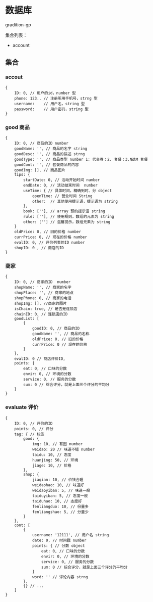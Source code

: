 # 数据库
gradition-gp

集合列表：
* account

## 集合
### accout
	{
    	ID: 0, // 用户的id，number 型
        phone: 123.. // 注册所用手机号，strng 型
        username:    // 用户名，string 型
        password:    // 用户密码，string 型
    }

### good 商品
	{
    	ID: 0, // 商品的ID number
        goodName: '', // 商品的名字 string
        goodDesc: '', // 商品的描述 strng
        goodType: '', // 商品类型 number 1: 代金券；2. 套餐；3.N选M 套餐
        goodCont: '', // 套餐商品的内容
        goodImg: [], // 商品图片
        tips: {
        	startDate: 0, // 活动开始时间 number
        	endDate: 0, // 活动结束时间  number
            useTime: { // 具体时间，精确到时、分 object
            	openTime: // 营业时间 String
                other:  // 其他使用提示语，提示语为 string
            },
            book: [''], // array 预约提示语 string
            rule: [''], // 使用规则，数组的元素为 string
            other: [''] // 温馨提示，数组元素为 string
        }
        oldPrice: 0, // 旧的价格 number
        currPrice: 0, // 现在的价格 number
        evalID: 0, // 评价列表的ID number
        shopID: 0 , // 商店的ID
    }

### 商家
    {
    	ID: 0, // 商家的ID  number
        shopName: '', // 商家的名字
        shopPlace: '', // 商家的地点
        shopPhone: 0, // 商家的电话
        shopImg: [], //商家的图片
        isChain: true, // 是否是连锁店
        chainID: 0, // 连锁店的ID
        goodList: [
        	{
            	goodID: 0, // 商品的ID
                goodName: '', // 商品的名称
                oldPrice: 0, // 旧的价格
                currPrice: 0 // 现在的价格
            }
        },
        evalID: 0 // 商店评价ID,
        points: {
        	eat: 0, // 口味的分数
            envir: 0, // 环境的分数
            service: 0, // 服务的分数
            sum: 0 // 综合评分，就是上面三个评分的平均分
		}
	}
### evaluate 评价
	{
    	ID: 0, // 评价的ID
    	points: 0, // 评分
        tag: { // 标签
        	good: {
            	img: 10, // 有图 number
                weidao: 20 // 味道不错 number
                taidu: 10, // 态度
                huanjing: 50, // 环境
                jiage: 10, // 价格
            },
            shop: {
            	jiaqian: 10, // 价钱合理
                weidaohao: 10, // 味道好
                weidaoyiban: 5, // 味道一般
                taiduyiban: 5, // 态度一般
                taiduhao: 10, // 态度好
                fenliangduo: 10, // 份量多
                fenliangshao: 5, // 分量少
            }
        },
        cont: [
        	{
            	username: '12111', // 用户名 string
                date: 0, // 时间戳 number
                points: { // 分数 object
                	eat: 0, // 口味的分数
                    envir: 0, // 环境的分数
                    service: 0, // 服务的分数
                    sum: 0 // 综合评分，就是上面三个评分的平均分
				}
                word: '' // 评论内容 strng
            },
            {} // ...
        ]
    }